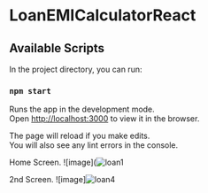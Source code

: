 # LoanEMICalculatorReact

## Available Scripts

In the project directory, you can run:

### `npm start`

Runs the app in the development mode.\
Open [http://localhost:3000](http://localhost:3000) to view it in the browser.

The page will reload if you make edits.\
You will also see any lint errors in the console.


Home Screen.
![image](![loan1](https://user-images.githubusercontent.com/34619484/127481245-78a7c3d7-dc35-4ae7-9889-fec369704a1a.jpg)

2nd Screen.
![image]![loan4](https://user-images.githubusercontent.com/34619484/127481414-5c0f6aa6-2931-4214-b31f-6bf7a9295251.jpg)

